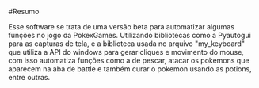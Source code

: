 #Resumo

Esse software se trata de uma versão beta para automatizar algumas funções no jogo da PokexGames. Utilizando bibliotecas como a Pyautogui para as capturas de tela, 
e a biblioteca usada no arquivo "my_keyboard" que utiliza a API do windows para gerar cliques e movimento do mouse, com isso automatiza funções como a de pescar, 
atacar os pokemons que aparecem na aba de battle e também curar o pokemon usando as potions, entre outras.
